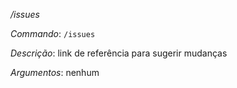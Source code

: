 */issues*

_Commando_: `/issues`

_Descrição_: link de referência para sugerir mudanças

_Argumentos_: nenhum
